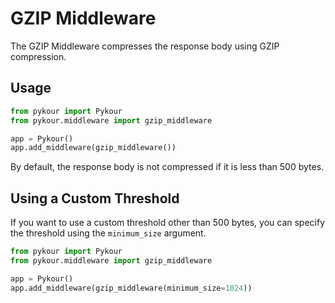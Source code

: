 # GZIP Middleware

The GZIP Middleware compresses the response body using GZIP compression.

## Usage

```python
from pykour import Pykour
from pykour.middleware import gzip_middleware

app = Pykour()
app.add_middleware(gzip_middleware())
```

By default, the response body is not compressed if it is less than 500 bytes.

## Using a Custom Threshold

If you want to use a custom threshold other than 500 bytes,
you can specify the threshold using the `minimum_size` argument.

```python
from pykour import Pykour
from pykour.middleware import gzip_middleware

app = Pykour()
app.add_middleware(gzip_middleware(minimum_size=1024))
```
